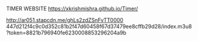 TIMER WEBSITE 
https://xkrishmishra.github.io/Timer/



http://ar051.stapcdn.me/ghLs2zdZSnFvTT0000 447d212f4c9c0d352c81b2f47d60458f67d37479ee8cffb29d28/index.m3u8?token=8821b796940fe6230008853296204a9b
